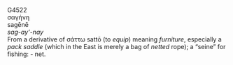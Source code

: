 <body>
  <p>G4522<br>  σαγήνη  <br> sagēnē  <br><i>sag-ay‘-nay </i><br>From a derivative of   σάττω    sattō   (to <i>equip</i>) meaning <i>furniture</i>, especially a <i>pack</i> <i>saddle</i> (which in the East is merely a bag of <i>netted</i> rope); a “seine” for fishing: - net.<br></p>
 </body>